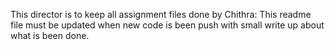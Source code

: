 This director is to keep all assignment files done by Chithra: 
This readme file must be updated when new code is been push with small write up about what is been done. 
